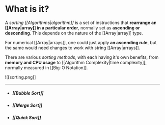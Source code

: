 # What is it?

A *sorting [[Algorithms|algorithm]]* is a set of instructions that **rearrange an [[Array|array]] in a particular order**, normally set as **ascending or descending**. This depends on the nature of the [[Array|array]] type.

For numerical [[Array|arrays]], one could just apply **an ascending rule**, but the same would need changes to work with string [[Array|arrays]].

There are various *sorting methods*, with each having it's own benefits, from **memory and CPU usage** to [[Algorithm Complexity|time complexity]], normally measured in [[Big-O Notation]].

![[sorting.png]]
___

- ##### [[Bubble Sort]]
- ##### [[Merge Sort]]
- ##### [[Quick Sort]]
